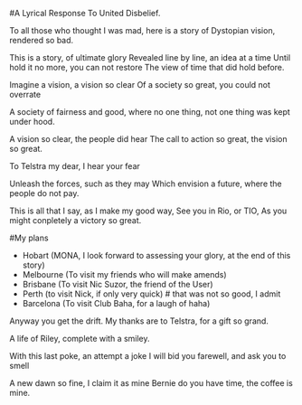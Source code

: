 #A Lyrical Response To United Disbelief.

To all those who thought I was mad, here is a story of Dystopian vision, rendered so bad.

This is a story, of ultimate glory
Revealed line by line, an idea at a time
Until hold it no more, you can not restore
The view of time that did hold before.

Imagine a vision, a vision so clear
Of a society so great, you could not overrate

A society of fairness and good,
where no one thing, not one thing was kept under hood.

A vision so clear, the people did hear
The call to action so great, the vision so great.

To Telstra my dear, I hear your fear

Unleash the forces, such as they may
Which envision a future, where the people do not pay.

This is all that I say, as I make my good way,
See you in Rio, or TIO,
As you might conpletely a victory so great.

#My plans

- Hobart (MONA, I look forward to assessing your glory, at the end of this story)
- Melbourne (To visit my friends who will make amends)
- Brisbane (To visit Nic Suzor, the friend of the User)
- Perth (to visit Nick, if only very quick) # that was not so good, I admit
- Barcelona (To visit Club Baha, for a laugh of haha)

Anyway you get the drift. My thanks are to Telstra, for a gift so grand.

A life of Riley, complete with a smiley.

With this last poke, an attempt a joke
I will bid you farewell, and ask you to smell

A new dawn so fine, I claim it as mine
Bernie do you have time, the coffee is mine.